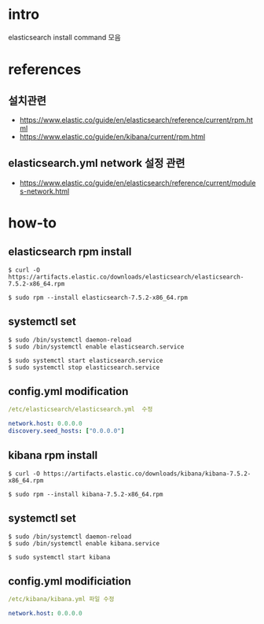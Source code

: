 # intro 

elasticsearch install command 모음 

# references

## 설치관련
- https://www.elastic.co/guide/en/elasticsearch/reference/current/rpm.html
- https://www.elastic.co/guide/en/kibana/current/rpm.html

## elasticsearch.yml network 설정 관련 
- https://www.elastic.co/guide/en/elasticsearch/reference/current/modules-network.html

# how-to 
## elasticsearch rpm install
```console
$ curl -O https://artifacts.elastic.co/downloads/elasticsearch/elasticsearch-7.5.2-x86_64.rpm

$ sudo rpm --install elasticsearch-7.5.2-x86_64.rpm
```
## systemctl set
```console
$ sudo /bin/systemctl daemon-reload
$ sudo /bin/systemctl enable elasticsearch.service

$ sudo systemctl start elasticsearch.service
$ sudo systemctl stop elasticsearch.service
```
## config.yml modification 

```yml
/etc/elasticsearch/elasticsearch.yml  수정 

network.host: 0.0.0.0
discovery.seed_hosts: ["0.0.0.0"]
```

## kibana rpm install
```console
$ curl -O https://artifacts.elastic.co/downloads/kibana/kibana-7.5.2-x86_64.rpm

$ sudo rpm --install kibana-7.5.2-x86_64.rpm
```

## systemctl set
```console
$ sudo /bin/systemctl daemon-reload
$ sudo /bin/systemctl enable kibana.service

$ sudo systemctl start kibana 
```

## config.yml modificiation 
```yml
/etc/kibana/kibana.yml 파일 수정

network.host: 0.0.0.0
```
